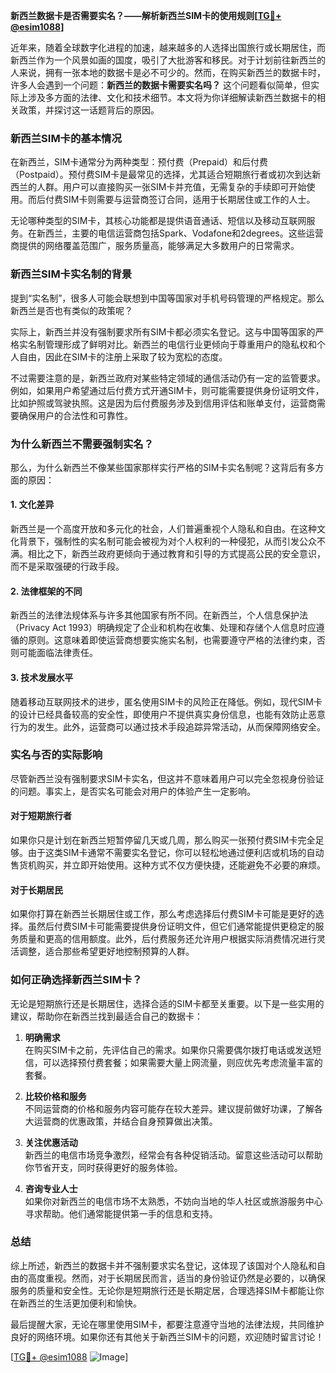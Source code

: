 **新西兰数据卡是否需要实名？——解析新西兰SIM卡的使用规则[[TG💪+ @esim1088](https://t.me/s/esim1088)]**

近年来，随着全球数字化进程的加速，越来越多的人选择出国旅行或长期居住，而新西兰作为一个风景如画的国度，吸引了大批游客和移民。对于计划前往新西兰的人来说，拥有一张本地的数据卡是必不可少的。然而，在购买新西兰的数据卡时，许多人会遇到一个问题：**新西兰的数据卡需要实名吗？** 这个问题看似简单，但实际上涉及多方面的法律、文化和技术细节。本文将为你详细解读新西兰数据卡的相关政策，并探讨这一话题背后的原因。

### 新西兰SIM卡的基本情况

在新西兰，SIM卡通常分为两种类型：预付费（Prepaid）和后付费（Postpaid）。预付费SIM卡是最常见的选择，尤其适合短期旅行者或初次到达新西兰的人群。用户可以直接购买一张SIM卡并充值，无需复杂的手续即可开始使用。而后付费SIM卡则需要与运营商签订合同，适用于长期居住或工作的人士。

无论哪种类型的SIM卡，其核心功能都是提供语音通话、短信以及移动互联网服务。在新西兰，主要的电信运营商包括Spark、Vodafone和2degrees。这些运营商提供的网络覆盖范围广，服务质量高，能够满足大多数用户的日常需求。

### 新西兰SIM卡实名制的背景

提到“实名制”，很多人可能会联想到中国等国家对手机号码管理的严格规定。那么新西兰是否也有类似的政策呢？

实际上，新西兰并没有强制要求所有SIM卡都必须实名登记。这与中国等国家的严格实名制管理形成了鲜明对比。新西兰的电信行业更倾向于尊重用户的隐私权和个人自由，因此在SIM卡的注册上采取了较为宽松的态度。

不过需要注意的是，新西兰政府对某些特定领域的通信活动仍有一定的监管要求。例如，如果用户希望通过后付费方式开通SIM卡，则可能需要提供身份证明文件，比如护照或驾驶执照。这是因为后付费服务涉及到信用评估和账单支付，运营商需要确保用户的合法性和可靠性。

### 为什么新西兰不需要强制实名？

那么，为什么新西兰不像某些国家那样实行严格的SIM卡实名制呢？这背后有多方面的原因：

#### 1. **文化差异**
新西兰是一个高度开放和多元化的社会，人们普遍重视个人隐私和自由。在这种文化背景下，强制性的实名制可能会被视为对个人权利的一种侵犯，从而引发公众不满。相比之下，新西兰政府更倾向于通过教育和引导的方式提高公民的安全意识，而不是采取强硬的行政手段。

#### 2. **法律框架的不同**
新西兰的法律法规体系与许多其他国家有所不同。在新西兰，个人信息保护法（Privacy Act 1993）明确规定了企业和机构在收集、处理和存储个人信息时应遵循的原则。这意味着即使运营商想要实施实名制，也需要遵守严格的法律约束，否则可能面临法律责任。

#### 3. **技术发展水平**
随着移动互联网技术的进步，匿名使用SIM卡的风险正在降低。例如，现代SIM卡的设计已经具备较高的安全性，即使用户不提供真实身份信息，也能有效防止恶意行为的发生。此外，运营商可以通过技术手段追踪异常活动，从而保障网络安全。

### 实名与否的实际影响

尽管新西兰没有强制要求SIM卡实名，但这并不意味着用户可以完全忽视身份验证的问题。事实上，是否实名可能会对用户的体验产生一定影响。

#### 对于短期旅行者
如果你只是计划在新西兰短暂停留几天或几周，那么购买一张预付费SIM卡完全足够。由于这类SIM卡通常不需要实名登记，你可以轻松地通过便利店或机场的自动售货机购买，并立即开始使用。这种方式不仅方便快捷，还能避免不必要的麻烦。

#### 对于长期居民
如果你打算在新西兰长期居住或工作，那么考虑选择后付费SIM卡可能是更好的选择。虽然后付费SIM卡可能需要提供身份证明文件，但它们通常能提供更稳定的服务质量和更高的信用额度。此外，后付费服务还允许用户根据实际消费情况进行灵活调整，适合那些希望更好地控制预算的人群。

### 如何正确选择新西兰SIM卡？

无论是短期旅行还是长期居住，选择合适的SIM卡都至关重要。以下是一些实用的建议，帮助你在新西兰找到最适合自己的数据卡：

1. **明确需求**  
   在购买SIM卡之前，先评估自己的需求。如果你只需要偶尔拨打电话或发送短信，可以选择预付费套餐；如果需要大量上网流量，则应优先考虑流量丰富的套餐。

2. **比较价格和服务**  
   不同运营商的价格和服务内容可能存在较大差异。建议提前做好功课，了解各大运营商的优惠政策，并结合自身预算做出决策。

3. **关注优惠活动**  
   新西兰的电信市场竞争激烈，经常会有各种促销活动。留意这些活动可以帮助你节省开支，同时获得更好的服务体验。

4. **咨询专业人士**  
   如果你对新西兰的电信市场不太熟悉，不妨向当地的华人社区或旅游服务中心寻求帮助。他们通常能提供第一手的信息和支持。

### 总结

综上所述，新西兰的数据卡并不强制要求实名登记，这体现了该国对个人隐私和自由的高度重视。然而，对于长期居民而言，适当的身份验证仍然是必要的，以确保服务的质量和安全性。无论你是短期旅行还是长期定居，合理选择SIM卡都能让你在新西兰的生活更加便利和愉快。

最后提醒大家，无论在哪里使用SIM卡，都要注意遵守当地的法律法规，共同维护良好的网络环境。如果你还有其他关于新西兰SIM卡的问题，欢迎随时留言讨论！

[[TG💪+ @esim1088](https://t.me/s/esim1088) ![Image](https://i.postimg.cc/4NQfJmqS/Snipaste-2025-05-13-00-14-12.png)]